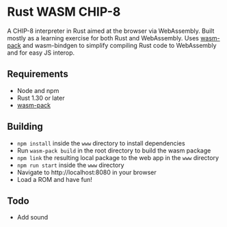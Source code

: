 # Rust WASM CHIP-8

A CHIP-8 interpreter in Rust aimed at the browser via WebAssembly. Built mostly as a learning exercise for both Rust and WebAssembly. Uses [wasm-pack](https://github.com/rustwasm/wasm-pack) and wasm-bindgen to simplify compiling Rust code to WebAssembly and for easy JS interop.

## Requirements

- Node and npm
- Rust 1.30 or later
- [wasm-pack](https://github.com/rustwasm/wasm-pack)

## Building

- `npm install` inside the `www` directory to install dependencies
- Run `wasm-pack build` in the root directory to build the wasm package
- `npm link` the resulting local package to the web app in the `www` directory
- `npm run start` inside the `www` directory
- Navigate to http://localhost:8080 in your browser
- Load a ROM and have fun!

## Todo

- Add sound
